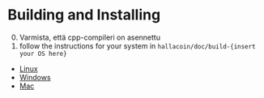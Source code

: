 # Building and Installing
0. Varmista, että cpp-compileri on asennettu
1. follow the instructions for your system in ```hallacoin/doc/build-{insert your OS here}```
- [Linux](https://github.com/Hallabois/Hallacoin/blob/master/doc/build-unix.md)
- [Windows](https://github.com/Hallabois/Hallacoin/blob/master/doc/build-windows.md)
- [Mac](https://github.com/Hallabois/Hallacoin/blob/master/doc/build-osx.md)
